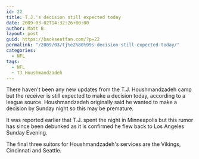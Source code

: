 ```yaml
---
id: 22
title: T.J.'s decision still expected today
date: 2009-03-02T14:32:26+00:00
author: Matt B.
layout: post
guid: https://backseatfan.com/?p=22
permalink: "/2009/03/tj%e2%80%99s-decision-still-expected-today/"
categories:
  - NFL
tags:
  - NFL
  - TJ Houshmandzadeh
---
```


<div class="entry">
  <p>
    There haven't been any new updates from the T.J. Houshmandzadeh camp but the receiver is still expected to make a decision today, according to a league source. Houshmandzadeh originally said he wanted to make a decision by Sunday night so this may be premature.
  </p>

  <p>
    It was reported earlier that T.J. spent the night in Minneapolis but this rumor has since been debunked as it is confirmed he flew back to Los Angeles Sunday Evening.
  </p>

  <p>
    The final three suitors for Houshmandzadeh's services are the Vikings, Cincinnati and Seattle.
  </p>
</div>
